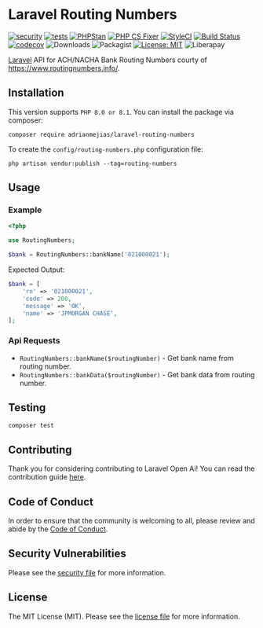 # Laravel Routing Numbers

[![security](https://github.com/adrianmejias/laravel-routing-numbers/actions/workflows/security.yml/badge.svg)](https://github.com/adrianmejias/laravel-routing-numbers/actions/workflows/security.yml) [![tests](https://github.com/adrianmejias/laravel-routing-numbers/actions/workflows/tests.yml/badge.svg)](https://github.com/adrianmejias/laravel-routing-numbers/actions/workflows/tests.yml) [![PHPStan](https://github.com/adrianmejias/laravel-routing-numbers/actions/workflows/phpstan.yml/badge.svg)](https://github.com/adrianmejias/laravel-routing-numbers/actions/workflows/phpstan.yml) [![PHP CS Fixer](https://github.com/adrianmejias/laravel-routing-numbers/actions/workflows/php-cs-fixer.yml/badge.svg)](https://github.com/adrianmejias/laravel-routing-numbers/actions/workflows/php-cs-fixer.yml) [![StyleCI](https://github.styleci.io/repos/446770602/shield?branch=main)](https://github.styleci.io/repos/446770602?branch=main) [![Build Status](https://travis-ci.com/adrianmejias/laravel-routing-numbers.svg?branch=main)](https://travis-ci.com/adrianmejias/laravel-routing-numbers) [![codecov](https://codecov.io/gh/adrianmejias/laravel-routing-numbers/branch/main/graph/badge.svg?token=7TCWYB1YV6)](https://codecov.io/gh/adrianmejias/laravel-routing-numbers) ![Downloads](https://img.shields.io/packagist/dt/adrianmejias/laravel-routing-numbers) ![Packagist](https://img.shields.io/packagist/v/adrianmejias/laravel-routing-numbers) [![License: MIT](https://img.shields.io/badge/License-MIT-yellow.svg)](https://opensource.org/licenses/MIT) ![Liberapay](https://img.shields.io/liberapay/patrons/adrianmejias.svg?logo=liberapay)

[Laravel](https://laravel.com/) API for ACH/NACHA Bank Routing Numbers courty of https://www.routingnumbers.info/.

## Installation

This version supports `PHP 8.0 or 8.1`. You can install the package via composer:

`composer require adrianmejias/laravel-routing-numbers`

To create the `config/routing-numbers.php` configuration file:

`php artisan vendor:publish --tag=routing-numbers`

## Usage

### Example

```php
<?php

use RoutingNumbers;

$bank = RoutingNumbers::bankName('021000021');
```

Expected Output:
```php
$bank = [
    'rn' => '021000021',
    'code' => 200,
    'message' => 'OK',
    'name' => 'JPMORGAN CHASE',
];
```

### Api Requests

- `RoutingNumbers::bankName($routingNumber)` - Get bank name from routing number.
- `RoutingNumbers::bankData($routingNumber)` - Get bank data from routing number.

## Testing

`composer test`

## Contributing

Thank you for considering contributing to Laravel Open Ai! You can read the contribution guide [here](.github/CONTRIBUTING.md).

## Code of Conduct

In order to ensure that the community is welcoming to all, please review and abide by the [Code of Conduct](.github/CODE_OF_CONDUCT.md).

## Security Vulnerabilities

Please see the [security file](SECURITY.md) for more information.

## License

The MIT License (MIT). Please see the [license file](LICENSE.md) for more information.
